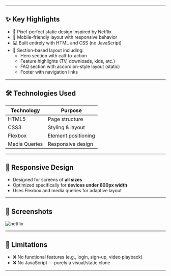 
---

## ✨ Key Highlights

- 🎨 Pixel-perfect static design inspired by Netflix
- 📱 Mobile-friendly layout with responsive behavior
- 💻 Built entirely with HTML and CSS (no JavaScript)
- 🧩 Section-based layout including:
  - Hero section with call-to-action
  - Feature highlights (TV, downloads, kids, etc.)
  - FAQ section with accordion-style layout (static)
  - Footer with navigation links

---

## 🛠️ Technologies Used

| Technology | Purpose              |
|------------|----------------------|
| HTML5      | Page structure       |
| CSS3       | Styling & layout     |
| Flexbox    | Element positioning  |
| Media Queries | Responsive design |

---

## 📱 Responsive Design

- Designed for screens of **all sizes**
- Optimized specifically for **devices under 600px width**
- Uses Flexbox and media queries for adaptive layout

---

## 📸 Screenshots

![netflix](https://github.com/user-attachments/assets/9fedd07c-966b-4d4d-aa89-3e4643d719ad)


---

## 🚫 Limitations

- ❌ No functional features (e.g., login, sign-up, video playback)
- ❌ No JavaScript — purely a visual/static clone

---
